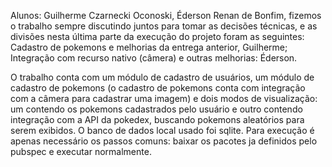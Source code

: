 Alunos: Guilherme Czarnecki Oconoski, Éderson Renan de Bonfim, fizemos o trabalho sempre discutindo juntos para tomar as decisões técnicas, e as divisões nesta última parte da execução do projeto foram as seguintes: Cadastro de pokemons e melhorias da entrega anterior, Guilherme; Integração com recurso nativo (câmera) e outras melhorias: Éderson.

O trabalho conta com um módulo de cadastro de usuários, um módulo de cadastro de pokemons (o cadastro de pokemons conta com integração com a câmera para cadastrar uma imagem) e dois modos de visualização: um contendo os pokemons cadastrados pelo
usuário e outro contendo integração com a API da pokedex, buscando pokemons aleatórios para serem exibidos. O banco de dados
local usado foi sqlite. Para execução é apenas necessário os passos comuns: baixar os pacotes ja definidos pelo pubspec e
executar normalmente. 
